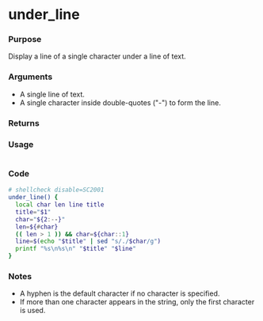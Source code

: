 # under_line
### Purpose
Display a line of a single character under a line of text.
### Arguments
- A single line of text.
- A single character inside double-quotes ("-") to form the line.
### Returns

### Usage
```bash
```
### Code
```bash
# shellcheck disable=SC2001
under_line() {
  local char len line title
  title="$1"
  char="${2:--}"
  len=${#char}
  (( len > 1 )) && char=${char::1}
  line=$(echo "$title" | sed "s/./$char/g")
  printf "%s\n%s\n" "$title" "$line"
}
```
### Notes
- A hyphen is the default character if no character is specified.
- If more than one character appears in the string, only the first character is used.
